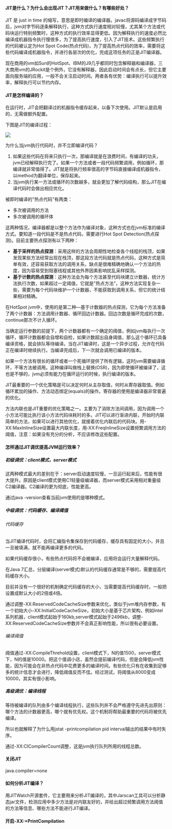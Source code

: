 #### JIT是什么？为什么会出现JIT？JIT用来做什么？有哪些好处？

JIT 是 just in time 的缩写，意思是即时编译的编译器。javac将源码编译成字节码后，jvm对字节码逐条解释执行，这种方式执行速度相对较慢，尤其某个方法或代码块运行特别频繁时，这种方式的执行效率显得更低。因为解释执行的速度必然比编译成机器指令执行慢很多，为了提高执行速度，引入了JIT技术。这些频繁执行的代码被认定为Hot Spot Code(热点代码)，为了提高热点代码的效率，需要将这些代码编译成机器指令，并进行各层次的优化，完成这项任务的正是JIT编译器。

现在商用的vm如Sun的HotSpot、IBM的J9几乎都同时包含解释器和编译器，三大商用vm的JRockit是个例外，它没有解释器，因此启动时间会有点长，但它主要面向服务端的应用，一般不会关注启动时间。两者各有优势：编译执行可以提升效率，解释执行可以节约内存。

#### JIT是怎样编译的？

在运行时，JIT会把翻译过的机器指令缓存起来，以备下次使用。JIT默认是启用的，无需做额外配置。

下图是JIT的编译过程：

![](https://raw.githubusercontent.com/tinyivc/tinyivc.github.io/master/img/java/jvm/jit/jit-principle.jpg)

为什么当jvm执行代码时，并不立即编译代码？

1. 如果这些代码在将来只执行一次，那编译就是在浪费时间，有编译的功夫，jvm已经解释执行完了。如果一个方法或者一段代码频繁调用，例如循环，那编译就非常值得了。JIT就是将执行频率很高的字节码直接编译成机器指令，以method为翻译单位，保存起来。
2. 当jvm执行某一方法或循环的次数越多，就会更加了解代码结构，那么JIT在编译代码时会做出相应优化。

被即时编译的"热点代码"有两类：

- 多次被调用的方法
- 多次被调用的循环体

这两种情况，编译器都是以整个方法作为编译对象，这种方式也在jvm标准的编译方式。要知道一段代码是不是热点代码，需要进行Hot Spot Detection(热点探测)。目前主要热点探测有以下两种：

- **基于采样的热点探测**：采用这样的方法会周期性地检查各个线程的栈顶，如果发现某些方法经常出现在栈顶，那这段方法代码就是热点代码，这种方式是简单有效，还容易获取方法的调用关系，缺点是很难精确地确认一个方法的热度，因为容易受到阻塞线程或其他外界因素影响扰乱采样探测。
- **基于计数的热点探测**：这种方法会为每个方法甚至代码块建立计数器，统计方法执行次数，如果超过一定阈值，它就是"热点方法"，这种方法实现复杂一些，需要为每个代码块维护一个计数器，不能获取到调用关系，但它的统计结果相对精确。

在HotSpot jvm中，使用的是第二种—基于计数器的热点探测，它为每个方法准备了两个计数器：方法调用计数器、循环回边计数器。回边次数是循环完成的次数，continue那次不计入循环。

当确定运行参数的前提下，两个计数器都有一个确定的阈值，例如jvm每执行一次循环，循环计数器都会自增和自检，如果计数超出自身阈值，那么这个循环已具备编译资格，就会排队等待编译。当在JIT编译时，这是一个异步过程，允许在代码正在编译时继续执行。当编译完成后，下一次就会调用已编译的版本。

如果一个方法有很长的循环或者一个死循环提供了所有逻辑，这时jvm需要编译循环，不等方法被调用。这种编译叫做栈上替换(OSR)，因为即使循环被编译了，这也是不够的，jvm必须有能力在循环运行的时候，执行编译的版本。

JIT最重要的一个优化策略是可以决定何时从主存取值，何时从寄存器取值。例如循环累加的操作、方法动态绑定(equals)的操作。寄存器的使用是编译器非常普遍的优化。

方法内联也是JIT重要的优化策略之一。主要为了消除方法间调用，因为调用一个小方法可能比执行该小方法代码块耗时的多。JIT可以进行渐进内联，开始时内联简单的方法，如果可以进行其他优化，就接着优化内联后的代码块。用-XX:MaxInlineSize设置最大内联长度，用‑XX:FreqInlineSize设置频繁调用方法的阈值，注意：如果没有充分的分析，不应该修改这些配置。

#### 怎样通过JIT调优提高JVM运行效率？

##### 初级调优：client模式，server模式

这两种模式最大的差别在于：server启动速度较慢，一旦运行起来后，性能有很大提升。原因是client模式使用C1轻量级编译器，而server模式采用相对重量级C2编译器。C2编译的更为彻底，性能更高。

通过java -version查看当前jvm使用的是哪种模式。

##### 中级调优：代码缓存、编译阈值

###### 代码缓存

当JIT编译代码时，会将汇编指令集保存到代码缓存，缓存具有固定的大小，并且一旦被填满，就不能再编译更多的代码。

如果代码缓存很小，有些热点代码将不会被编译，应用将会运行大量解释代码。

在Java 7汇总，分层编译(server模式)默认的代码缓存通常是不够的，需要提高代码缓存大小。

目前并没有一个很好的机制确定代码缓存的大小，当需要提高代码缓存时，一般把设置成默认大小的2倍或4倍。

通过调整-XX:ReservedCodeCacheSize参数来优化，类似于jvm堆内存参数，有一个初始大小-XX:InitialCodeCacheSize，初始大小是基于芯片架构，例如Intel系列机器，client模式起始于160kb,server模式起始于2496kb，调整-XX:ReservedCodeCacheSize参数并不会真正影响性能，所以很有必要设置。

###### 编译阈值

阈值通过-XX:CompileThrehold设置，client模式下，N的值1500，server模式下，N的值是10000。把这个值调小店，虽然会提前编译代码，但是会降低jvm性能，因为可能会在非热点代码中花费更多的编译时间。有些优化只有在收集到足够多的统计信息才会进行，降低阈值反而不佳。经过测试，将阈值从8000变成10000，其实有很小影响。

##### 高级调优：编译线程

等待被编译的队列由多个编译线程执行，这些队列并不会严格遵守先进先出原则：哪个方法的计数器更高，哪个就有优先权。这个机制将帮助最重要的代码将被优先编译。

所以也就解释了为什么用jstat -printcompilation pid interval输出的结果中有时失序。

通过-XX:CICompilerCount调整，这是jvm执行队列所用的线程总数。



#### 关闭JIT

java.compiler=none

#### 如何分析JIT编译？

用JITWatch开源套件，它主要用来分析JIT编译的，其中Jarscan工具可以分析静态jar文件，检测应用中多少方法是对内联友好的，并给出超过频繁调用方法阈值的方法等信息、哪些方法不能进行JIT编译。

#### 开启-XX:+PrintCompilation




















